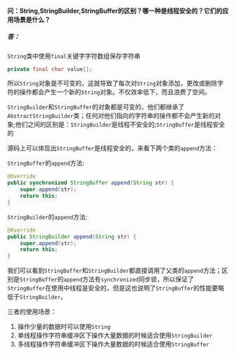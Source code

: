 #### 问：String,StringBuilder,StringBuffer的区别？哪一种是线程安全的？它们的应用场景是什么？

##### 答：

`String`类中使用`final`关键字字符数组保存字符串

```java
private final char value[];
```

所以`String`对象是不可变的，这就导致了每次对`String`对象添加，更改或删除字符的操作都会产生一个新的`String`对象。不仅效率低下，而且浪费了空间。

`StringBuilder`和`StringBuffer`的对象都是可变的，他们都继承了`AbstractStringBuilder`类；任何对他们指向的字符串的操作都不会产生新的对象;他们之间的区别是：`StringBuilder`是线程不安全的;`StringBuffer`是线程安全的

源码上可以体现出`StringBuffer`是线程安全的，来看下两个类的`append`方法：

`StringBuffer`的`append`方法:

```java
@Override
public synchronized StringBuffer append(String str) {  
    super.append(str);  
    return this;  
}
```

`StringBuilder`的`append`方法:

```java
@Override
public StringBuilder append(String str) {
    super.append(str);
    return this;
}
```

我们可以看到`StringBuffer`和`StringBuilder`都直接调用了父类的`append`方法；区别是`StringBuffer`的`append`方法有`synchronized`同步锁，所以保证了`StringBuffer`在使用中线程是安全的，但是这也说明了`StringBuffer`的性能要略低于`StringBuilder`。

三者的使用场景：

1. 操作少量的数据时可以使用`String`
2. 单线程操作字符串缓冲区下操作大量数据的时候适合使用`StringBuilder`
3. 多线程操作字符串缓冲区下操作大量数据的时候适合使用`StringBuffer`



